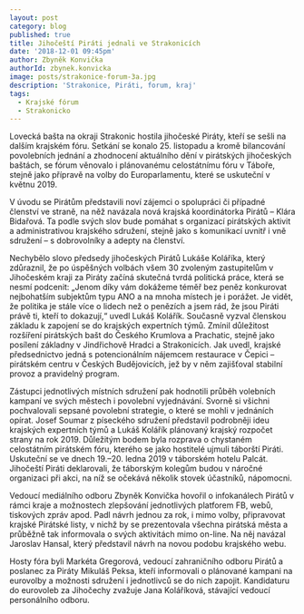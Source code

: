 ```yaml
---
layout: post
category: blog
published: true
title: Jihočeští Piráti jednali ve Strakonicích
date: '2018-12-01 09:45pm'
author: Zbyněk Konvička
authorId: zbynek.konvicka
image: posts/strakonice-forum-3a.jpg
description: 'Strakonice, Piráti, forum, kraj'
tags:
  - Krajské fórum
  - Strakonicko
---
```

Lovecká bašta na okraji Strakonic hostila jihočeské Piráty, kteří se sešli na dalším krajském fóru. Setkání se konalo 25. listopadu a kromě bilancování povolebních jednání a zhodnocení aktuálního dění v pirátských jihočeských baštách, se fórum věnovalo i plánovanému celostátnímu fóru v Táboře, stejně jako přípravě na volby do Europarlamentu, které se uskuteční v květnu 2019.

V úvodu se Pirátům představili noví zájemci o spolupráci či případné členství ve straně, na něž navázala nová krajská koordinátorka Pirátů – Klára Bidařová. Ta podle svých slov bude pomáhat s organizací pirátských aktivit a administrativou krajského sdružení, stejně jako s komunikací uvnitř i vně sdružení – s dobrovolníky a adepty na členství.

Nechybělo slovo předsedy jihočeských Pirátů Lukáše Koláříka, který zdůraznil, že po úspěšných volbách všem 30 zvoleným zastupitelům v Jihočeském kraji za Piráty začíná skutečná tvrdá politická práce, která se nesmí podcenit: „Jenom díky vám dokážeme téměř bez peněz konkurovat nejbohatším subjektům typu ANO a na mnoha místech je i porážet. Je vidět, že politika je stále více o lidech než o penězích a jsem rád, že jsou Piráti právě ti, kteří to dokazují,“ uvedl Lukáš Kolářík. Současně vyzval členskou základu k zapojení se do krajských expertních týmů. Zmínil důležitost rozšíření pirátských bašt do Českého Krumlova a Prachatic, stejně jako posílení základny v Jindřichově Hradci a Strakonicích. Jak uvedl, krajské předsednictvo jedná s potencionálním nájemcem restaurace v Čepici – pirátském centru v Českých Budějovicích, jež by v něm zajišťoval stabilní provoz a pravidelný program.

Zástupci jednotlivých místních sdružení pak hodnotili průběh volebních kampaní ve svých městech i povolební vyjednávání. Svorně si všichni pochvalovali sepsané povolební strategie, o které se mohli v jednáních opírat. Josef Soumar z píseckého sdružení představil podrobněji ideu krajských expertních týmů a Lukáš Kolářík plánovaný krajský rozpočet strany na rok 2019. Důležitým bodem byla rozprava o chystaném celostátním pirátském fóru, kterého se jako hostitelé ujmuli táborští Piráti. Uskuteční se ve dnech 19.–20. ledna 2019 v táborském hotelu Palcát. Jihočeští Piráti deklarovali, že táborským kolegům budou v náročné organizaci při akci, na níž se očekává několik stovek účastníků, nápomocni.

Vedoucí mediálního odboru Zbyněk Konvička hovořil o infokanálech Pirátů v rámci kraje a možnostech zlepšování jednotlivých platforem FB, webů, tiskových zpráv apod. Padl návrh jednou za rok, i mimo volby, připravovat krajské Pirátské listy, v nichž by se prezentovala všechna pirátská města a průběžně tak informovala o svých aktivitách mimo on-line. Na něj navázal Jaroslav Hansal, který představil návrh na novou podobu krajského webu. 

Hosty fóra byli Markéta Gregorová, vedoucí zahraničního odboru Pirátů a poslanec za Piráty Mikuláš Peksa, kteří informovali o plánované kampani na eurovolby a možnosti sdružení i jednotlivců se do nich zapojit. Kandidaturu do eurovoleb za Jihočechy zvažuje Jana Koláříková, stávající vedoucí personálního odboru.
